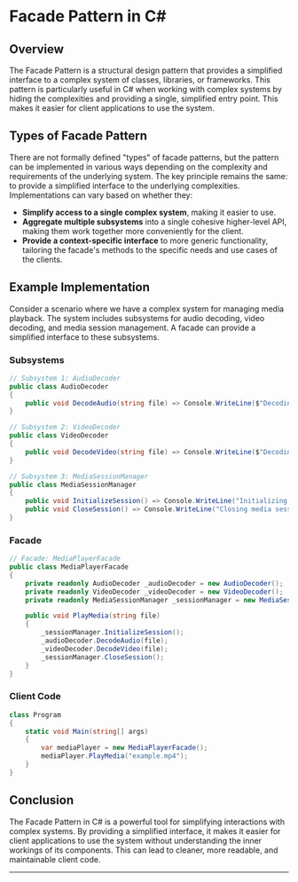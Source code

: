 # Facade Pattern in C#

## Overview

The Facade Pattern is a structural design pattern that provides a simplified interface to a complex system of classes, libraries, or frameworks. This pattern is particularly useful in C# when working with complex systems by hiding the complexities and providing a single, simplified entry point. This makes it easier for client applications to use the system.

## Types of Facade Pattern

There are not formally defined "types" of facade patterns, but the pattern can be implemented in various ways depending on the complexity and requirements of the underlying system. The key principle remains the same: to provide a simplified interface to the underlying complexities. Implementations can vary based on whether they:

- **Simplify access to a single complex system**, making it easier to use.
- **Aggregate multiple subsystems** into a single cohesive higher-level API, making them work together more conveniently for the client.
- **Provide a context-specific interface** to more generic functionality, tailoring the facade's methods to the specific needs and use cases of the clients.

## Example Implementation

Consider a scenario where we have a complex system for managing media playback. The system includes subsystems for audio decoding, video decoding, and media session management. A facade can provide a simplified interface to these subsystems.

### Subsystems

```csharp
// Subsystem 1: AudioDecoder
public class AudioDecoder
{
    public void DecodeAudio(string file) => Console.WriteLine($"Decoding audio from {file}");
}

// Subsystem 2: VideoDecoder
public class VideoDecoder
{
    public void DecodeVideo(string file) => Console.WriteLine($"Decoding video from {file}");
}

// Subsystem 3: MediaSessionManager
public class MediaSessionManager
{
    public void InitializeSession() => Console.WriteLine("Initializing media session");
    public void CloseSession() => Console.WriteLine("Closing media session");
}
```

### Facade

```csharp
// Facade: MediaPlayerFacade
public class MediaPlayerFacade
{
    private readonly AudioDecoder _audioDecoder = new AudioDecoder();
    private readonly VideoDecoder _videoDecoder = new VideoDecoder();
    private readonly MediaSessionManager _sessionManager = new MediaSessionManager();

    public void PlayMedia(string file)
    {
        _sessionManager.InitializeSession();
        _audioDecoder.DecodeAudio(file);
        _videoDecoder.DecodeVideo(file);
        _sessionManager.CloseSession();
    }
}
```

### Client Code

```csharp
class Program
{
    static void Main(string[] args)
    {
        var mediaPlayer = new MediaPlayerFacade();
        mediaPlayer.PlayMedia("example.mp4");
    }
}
```

## Conclusion

The Facade Pattern in C# is a powerful tool for simplifying interactions with complex systems. By providing a simplified interface, it makes it easier for client applications to use the system without understanding the inner workings of its components. This can lead to cleaner, more readable, and maintainable client code.

---
